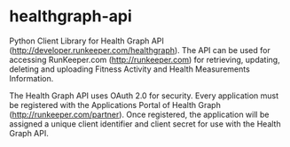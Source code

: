 healthgraph-api
===============

Python Client Library for Health Graph API (http://developer.runkeeper.com/healthgraph). 
The API can be used for accessing RunKeeper.com (http://runkeeper.com) for retrieving, 
updating, deleting and uploading Fitness Activity and Health Measurements Information.

The Health Graph API uses OAuth 2.0 for security. Every application must be registered 
with the Applications Portal of  Health Graph (http://runkeeper.com/partner). 
Once registered, the application will be assigned a unique client identifier and 
client secret for use with the Health Graph API.